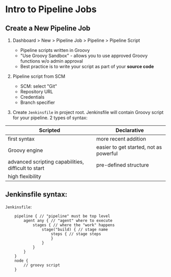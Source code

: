 # Intro to Pipeline Jobs

## Create a New Pipeline Job
1. Dashboard > New > Pipeline Job > Pipeline > Pipeline Script
    - Pipeline scripts written in Groovy
    - "Use Groovy Sandbox" - allows you to use approved Groovy functions w/o admin approval
    - Best practice is to write your script as part of your **source code**

2. Pipeline script from SCM
    - SCM: select "Git"
    - Repository URL
    - Credentials
    - Branch specifier

3. Create `Jenkinsfile` in project root. Jenkinsfile will contain Groovy script for your pipeline. 2 types of syntax:

|   Scripted                                            |     Declarative                           |
|-------------------------------------------------------|-------------------------------------------|
| first syntax                                          | more recent addition                      |
| Groovy engine                                         | easier to get started, not as powerful    |
| advanced scripting capabilities, difficult to start   | pre-defined structure                     |
| high flexibility                                      |                                           |

    
## Jenkinsfile syntax:
    
`Jenkinsfile`:
    
```
    pipeline { // "pipeline" must be top level
        agent any { // "agent" where to execute
            stages { // where the "work" happens
                stage("build) { // stage name
                    steps { // stage steps
                    }
                }
            }
        }
    }
    node {
        // groovy script
    }
```